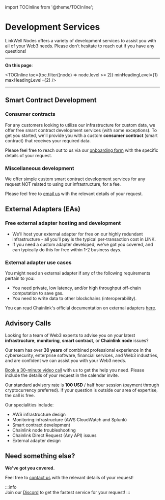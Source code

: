 import TOCInline from '@theme/TOCInline';

# Development Services

LinkWell Nodes offers a variety of development services to assist you with all of your Web3 needs. Please don't hesitate to reach out if you have any questions!

---

**On this page**:

<TOCInline
  toc={toc.filter((node) => node.level >= 2)}
  minHeadingLevel={1}
  maxHeadingLevel={2}
/>

---

## Smart Contract Development

### Consumer contracts

For any customers looking to utilize our infrastructure for custom data, we offer free smart contract development services (with some exceptions). To get you started, we'll provide you with a custom **consumer contract** (smart contract) that receives your required data. 

Please feel free to reach out to us via our [onboarding form](https://linkwellnodes.io/Getting-Started.html) with the specific details of your request.

### Miscellaneous development

We offer simple custom smart contract development services for any request NOT related to using our infrastructure, for a fee.

Please feel free to [email us](https://linkwellnodes.io/Home.html#contact-us "Contact LinkWell Nodes") with the relevant details of your request.

## External Adapters (EAs)

### Free external adapter hosting and development

* We'll host your external adapter for free on our highly redundant infrastructure - all you'll pay is the typical per-transaction cost in LINK.
* If you need a custom adapter developed, we've got you covered, and can typically do this for free within 1-2 business days.

### External adapter use cases

You might need an external adapter if any of the following requirements pertain to you:

* You need private, low latency, and/or high throughput off-chain computation to save gas.
* You need to write data to other blockchains (interoperability).

You can read Chainlink's official documentation on external adapters [here](https://docs.chain.link/chainlink-nodes/external-adapters/external-adapters).

## Advisory Calls

Looking for a team of Web3 experts to advise you on your latest **infrastructure**, **monitoring**, **smart contract**, or **Chainlink node** issues? 

Our team has over **30 years** of combined professional experience in the cybersecurity, enterprise software, financial services, and Web3 industries, and are confident we can assist you with your Web3 needs.

[Book a 30-minute video call](https://calendly.com/linkwell-nodes) with us to get the help you need. Please include the details of your request in the calendar invite. 

Our standard advisory rate is **100 USD** / half hour session (payment through cryptocurrency preferred). If your question is outside our area of expertise, the call is free.

Our specialities include:

- AWS infrastructure design
- Monitoring infrastructure (AWS CloudWatch and Splunk)
- Smart contract development
- Chainlink node troubleshooting
- Chainlink Direct Request (Any API) issues
- External adapter design

## Need something else?

**We've got you covered.**

Feel free to [contact us](https://linkwellnodes.io/Home.html#contact-us "Contact LinkWell Nodes") with the relevant details of your request! 

:::info  
Join our [Discord](https://discord.gg/AJ66pRz4) to get the fastest service for your request!
:::